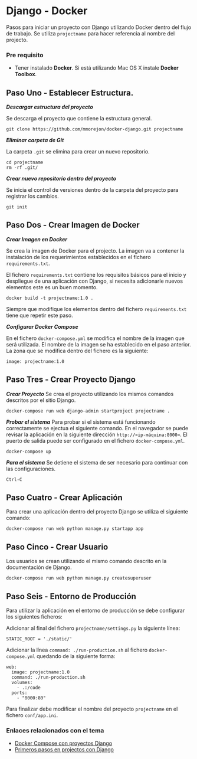 Django - Docker
====================

Pasos para iniciar un proyecto con Django utilizando Docker dentro del flujo de trabajo. Se utiliza `projectname` para hacer referencia al nombre del projecto.

### Pre requisito

* Tener instalado **Docker**. Si está utilizando Mac OS X instale **Docker Toolbox**.

## Paso Uno - Establecer Estructura.

**_Descargar estructura del proyecto_**

Se descarga el proyecto que contiene la estructura general.
```
git clone https://github.com/mmorejon/docker-django.git projectname
```

**_Eliminar carpeta de Git_**

La carpeta `.git` se elimina para crear un nuevo repositorio.

```
cd projectname
rm -rf .git/
```

**_Crear nuevo repositorio dentro del proyecto_**

Se inicia el control de versiones dentro de la carpeta del proyecto para registrar los cambios.

```
git init
```

## Paso Dos - Crear Imagen de Docker

**_Crear Imagen en Docker_**

Se crea la imagen de Docker para el projecto. La imagen va a contener la instalación de los requerimientos establecidos en el fichero `requirements.txt`.

El fichero `requirements.txt` contiene los requisitos básicos para el inicio y despliegue de una aplicación con Django, si necesita adicionarle nuevos elementos este es un buen momento.

```
docker build -t projectname:1.0 .
```

Siempre que modifique los elementos dentro del fichero `requirements.txt` tiene que repetir este paso.


**_Configurar Docker Compose_**

En el fichero `docker-compose.yml` se modifica el nombre de la imagen que será utilizada. El nombre de la imagen se ha establecido en el paso anterior. La zona que se modifica dentro del fichero es la siguiente:
```
image: projectname:1.0
```

## Paso Tres - Crear Proyecto Django

**_Crear Proyecto_**
Se crea el proyecto utilizando los mismos comandos descritos por el sitio Django.
```
docker-compose run web django-admin startproject projectname .
```

**_Probar el sistema_**
Para probar si el sistema está funcionando correctamente se ejectua el siguiente comando. En el navegador se puede revisar la aplicación en la siguiente dirección `http://<ip-máquina:8000>`. El puerto de salida puede ser configurado en el fichero `docker-compose.yml`.
```
docker-compose up
```

**_Para el sistema_**
Se detiene el sistema de ser necesario para continuar con las configuraciones.
```
Ctrl-C
```

## Paso Cuatro - Crear Aplicación

Para crear una aplicación dentro del proyecto Django se utiliza el siguiente comando:
```
docker-compose run web python manage.py startapp app
```

## Paso Cinco - Crear Usuario

Los usuarios se crean utilizando el mismo comando descrito en la documentación de Django.
```
docker-compose run web python manage.py createsuperuser
```

## Paso Seis - Entorno de Producción

Para utilizar la aplicación en el entorno de producción se debe configurar los siguientes ficheros:

Adicionar al final del fichero `projectname/settings.py` la siguiente línea:

```
STATIC_ROOT = './static/'
```

Adicionar la línea `command: ./run-production.sh` al fichero `docker-compose.yml` quedando de la siguiente forma:

```
web:
  image: projectname:1.0
  command: ./run-production.sh
  volumes:
    - .:/code
  ports:
    - "8000:80"
```

Para finalizar debe modificar el nombre del proyecto `projectname` en el fichero `conf/app.ini`.

### Enlaces relacionados con el tema

* <a target="_blank" href="https://docs.docker.com/compose/django/">Docker Compose con proyectos Django</a>
* <a target="_blank" href="https://docs.djangoproject.com/es/1.9/intro/tutorial01/">Primeros pasos en projectos con Django</a>
